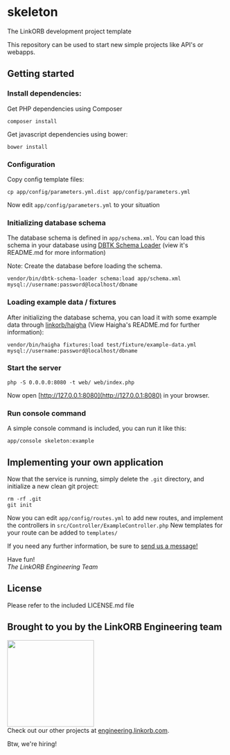 # skeleton

The LinkORB development project template

This repository can be used to start new simple projects like API's or webapps.

## Getting started

### Install dependencies:

Get PHP dependencies using Composer
```
composer install
```

Get javascript dependencies using bower:

```
bower install
```

### Configuration

Copy config template files:
```
cp app/config/parameters.yml.dist app/config/parameters.yml
```
Now edit `app/config/parameters.yml` to your situation

### Initializing database schema

The database schema is defined in `app/schema.xml`. You can load this schema in your database 
using [DBTK Schema Loader](https://github.com/dbtk/schema-loader) (view it's README.md for more information)

Note: Create the database before loading the schema.

```
vendor/bin/dbtk-schema-loader schema:load app/schema.xml mysql://username:password@localhost/dbname
```

### Loading example data / fixtures

After initializing the database schema, you can load it with some example data through
[linkorb/haigha](https://github.com/linkorb/haigha) (View Haigha's README.md for further information):

```
vendor/bin/haigha fixtures:load test/fixture/example-data.yml mysql://username:password@localhost/dbname
```

### Start the server

```
php -S 0.0.0.0:8080 -t web/ web/index.php
```
Now open [http://127.0.0.1:8080](http://127.0.0.1:8080) in your browser.

### Run console command

A simple console command is included, you can run it like this:

```
app/console skeleton:example
```

## Implementing your own application

Now that the service is running, simply delete the `.git` directory, and initialize a new clean git project:

```
rm -rf .git
git init
```

Now you can edit `app/config/routes.yml` to add new routes, and implement the controllers in `src/Controller/ExampleController.php`
New templates for your route can be added to `templates/`

If you need any further information, be sure to <a href="http://engineering.linkorb.com/contact">send us a message!</a>

Have fun!  
*The LinkORB Engineering Team*

## License
Please refer to the included LICENSE.md file

## Brought to you by the LinkORB Engineering team

<img src="http://www.linkorb.com/d/meta/tier1/images/linkorbengineering-logo.png" width="200px" /><br />
Check out our other projects at [engineering.linkorb.com](http://engineering.linkorb.com).

Btw, we're hiring!
